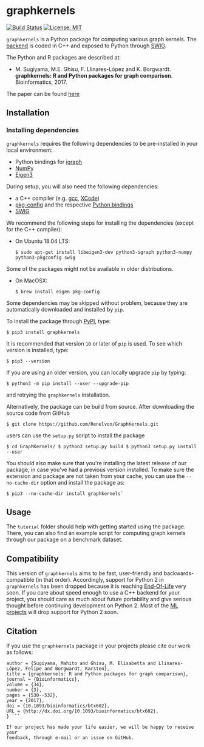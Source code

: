 # graphkernels

[![Build Status](https://travis-ci.org/Renelvon/GraphKernels.svg?branch=master)](https://travis-ci.org/Renelvon/GraphKernels)
[![License: MIT](https://img.shields.io/badge/License-MIT-blue.svg)](https://opensource.org/licenses/MIT)

`graphkernels` is a Python package for computing various graph kernels. The
[backend](https://github.com/mahito-sugiyama/graph-kernels) is coded in C++ and
exposed to Python through [SWIG](http://www.swig.org/).

The Python and R packages are described at:

- M. Sugiyama, M.E. Ghisu, F. Llinares-López and K. Borgwardt. **graphkernels:
  R and Python packages for graph comparison**. Bioinformatics, 2017.

The paper can be found
[here](https://academic.oup.com/bioinformatics/article/34/3/530/4209994/)

## Installation

### Installing dependencies

`graphkernels` requires the following dependencies to be pre-installed in your
local environment:

- Python bindings for [igraph](https://pypi.org/project/python-igraph/)
- [NumPy](https://pypi.org/project/numpy/)
- [Eigen3](http://eigen.tuxfamily.org/)

During setup, you will also need the following dependencies:

- a C++ compiler (e.g. [gcc](http://gcc.gnu.org),
  [XCode](https://developer.apple.com/xcode/))
- [pkg-config](https://www.freedesktop.org/wiki/Software/pkg-config/) and the
  respective [Python bindings](https://pypi.org/project/pkgconfig/)
- [SWIG](http://www.swig.org)

We recommend the following steps for installing the dependencies (except for
the C++ compiler):

- On Ubuntu 18.04 LTS:

    `$ sudo apt-get install libeigen3-dev python3-igraph python3-numpy
    python3-pkgconfig swig`

Some of the packages might not be available in older distributions.

- On MacOSX:

    `$ brew install eigen pkg-config`

Some dependencies may be skipped without problem, because they are
automatically downloaded and installed by `pip`.

To install the package through [PyPI](https://pypi.org/), type:

    $ pip3 install graphkernels

It is recommended that version `10` or later of `pip` is used. To see which
version is installed, type:

    $ pip3 --version

If you are using an older version, you can locally upgrade `pip` by typing:

    $ python3 -m pip install --user --upgrade-pip

and retrying the `graphkernels` installation.

Alternatively, the package can be build from source. After downloading the
source code from GitHub

    $ git clone https://github.com/Renelvon/GraphKernels.git

users can use the `setup.py` script to install the package

    $ cd GraphKernels/ $ python3 setup.py build $ python3 setup.py install
    --user

You should also make sure that you're installing the latest release of our
package, in case you've had a previous version installed. To make sure the
extension and package are not taken from your cache, you can use the
`--no-cache-dir` option and install the package as:

    $ pip3 --no-cache-dir install graphkernels`

## Usage

The `tutorial` folder should help with getting started using the package.
There, you can also find an example script for computing graph kernels through
our package on a benchmark dataset.

## Compatibility

This version of `graphkernels` aims to be fast, user-friendly and
backwards-compatible (in that order). Accordingly, support for Python 2 in
`graphkernels` has been dropped because it is reaching
[End-Of-Life](https://pythonclock.org/) very soon. If you care about speed
enough to use a C++ backend for your project, you should care as much about
future portability and give serious thought before continuing development on
Python 2. Most of the [ML projects](https://python3statement.org/) will drop
support for Python 2 soon.

## Citation

If you use the `graphkernels` package in your projects please cite our work as
follows:

``` @article{Sugiyama-2017-Bioinformatics,
author = {Sugiyama, Mahito and Ghisu, M. Elisabetta and Llinares-López, Felipe and Borgwardt, Karsten},
title = {graphkernels: R and Python packages for graph comparison},
journal = {Bioinformatics},
volume = {34},
number = {3},
pages = {530--532},
year = {2017},
doi = {10.1093/bioinformatics/btx602},
URL = {http://dx.doi.org/10.1093/bioinformatics/btx602},
} ```

If our project has made your life easier, we will be happy to receive your
feedback, through e-mail or an issue on GitHub.
